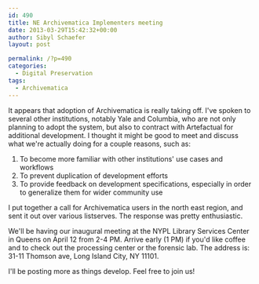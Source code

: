 ```yaml
---
id: 490
title: NE Archivematica Implementers meeting
date: 2013-03-29T15:42:32+00:00
author: Sibyl Schaefer
layout: post

permalink: /?p=490
categories:
  - Digital Preservation
tags:
  - Archivematica
---
```

It appears that adoption of Archivematica is really taking off. I've spoken to several other institutions, notably Yale and Columbia, who are not only planning to adopt the system, but also to contract with Artefactual for additional development. I thought it might be good to meet and discuss what we're actually doing for a couple reasons, such as:

  1. To become more familiar with other institutions' use cases and workflows
  2. To prevent duplication of development efforts
  3. To provide feedback on development specifications, especially in order to generalize them for wider community use

I put together a call for Archivematica users in the north east region, and sent it out over various listserves. The response was pretty enthusiastic.

We'll be having our inaugural meeting at the NYPL Library Services Center in Queens on April 12 from 2-4 PM. Arrive early (1 PM) if you'd like coffee and to check out the processing center or the forensic lab. The address is: 31-11 Thomson ave, Long Island City, NY 11101.

I'll be posting more as things develop. Feel free to join us!